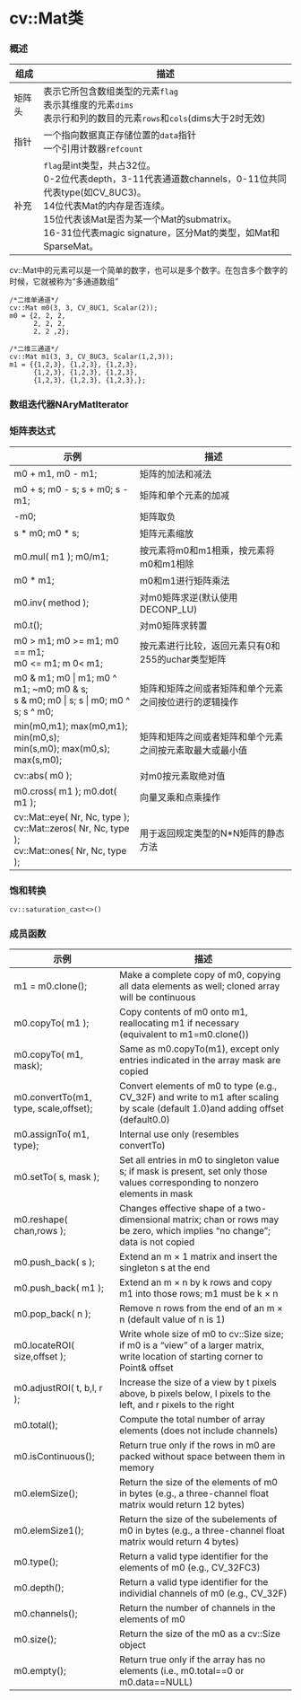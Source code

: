 # cv::Mat类
### 概述
|组成|描述|
|---|---|
|矩阵头|表示它所包含数组类型的元素`flag`<br>表示其维度的元素`dims`<br>表示行和列的数目的元素`rows`和`cols`(dims大于2时无效)
|指针|一个指向数据真正存储位置的`data`指针<br>一个引用计数器`refcount`
|补充|`flag`是int类型，共占32位。<br>0-2位代表depth，3-11代表通道数channels，0-11位共同代表type(如CV_8UC3)。<br>14位代表Mat的内存是否连续。<br>15位代表该Mat是否为某一个Mat的submatrix。<br>16-31位代表magic signature，区分Mat的类型，如Mat和SparseMat。
  
cv::Mat中的元素可以是一个简单的数字，也可以是多个数字。在包含多个数字的时候，它就被称为“多通道数组”
```
/*二维单通道*/
cv::Mat m0(3, 3, CV_8UC1, Scalar(2));
m0 = {2, 2, 2,
      2, 2, 2,
      2, 2 ,2};

/*二维三通道*/
cv::Mat m1(3, 3, CV_8UC3, Scalar(1,2,3));
m1 = {{1,2,3}, {1,2,3}, {1,2,3},
      {1,2,3}, {1,2,3}, {1,2,3},
      {1,2,3}, {1,2,3}, {1,2,3},};
```
### 数组迭代器NAryMatlterator


### 矩阵表达式
|示例|描述|
|----|----|
|m0 + m1, m0 - m1;|矩阵的加法和减法|
|m0 + s; m0 - s; s + m0; s - m1;|矩阵和单个元素的加减|
|-m0;|矩阵取负| 
|s * m0; m0 * s;|矩阵元素缩放|
|m0.mul( m1 ); m0/m1;|按元素将m0和m1相乘，按元素将m0和m1相除|
|m0 * m1;|m0和m1进行矩阵乘法|
|m0.inv( method );|对m0矩阵求逆(默认使用DECONP_LU)|
|m0.t();|对m0矩阵求转置|
|m0 > m1; m0 >= m1; m0 == m1; <br>m0 <= m1; m 0< m1;|按元素进行比较，返回元素只有0和255的uchar类型矩阵|
|m0 & m1; m0 &#124; m1; m0 ^ m1; ~m0; m0 & s;<br>s & m0; m0 &#124; s; s &#124; m0; m0 ^ s; s ^ m0;|矩阵和矩阵之间或者矩阵和单个元素之间按位进行的逻辑操作
|min(m0,m1); max(m0,m1); min(m0,s);<br>min(s,m0); max(m0,s); max(s,m0);|矩阵和矩阵之间或者矩阵和单个元素之间按元素取最大或最小值
|cv::abs( m0 );|对m0按元素取绝对值|
|m0.cross( m1 ); m0.dot( m1 );|向量叉乘和点乘操作|
|cv::Mat::eye( Nr, Nc, type );<br>cv::Mat::zeros( Nr, Nc, type );<br>cv::Mat::ones( Nr, Nc, type );|用于返回规定类型的N*N矩阵的静态方法|
### 饱和转换
`cv::saturation_cast<>()`
### 成员函数
|示例|描述|
|----|----|
|m1 = m0.clone();| Make a complete copy of m0, copying all data elements as well; cloned array will be continuous|
|m0.copyTo( m1 );| Copy contents of m0 onto m1, reallocating m1 if necessary (equivalent to m1=m0.clone())|
|m0.copyTo( m1, mask);|Same as m0.copyTo(m1), except only entries indicated in the array mask are copied|
|m0.convertTo(m1, type, scale,offset);|Convert elements of m0 to type (e.g., CV_32F) and write to m1 after scaling by scale (default 1.0)and adding offset (default0.0)|
|m0.assignTo( m1, type);|Internal use only (resembles convertTo)|
|m0.setTo( s, mask );| Set all entries in m0 to singleton value s; if mask is present, set only those values corresponding to nonzero elements in mask|
|m0.reshape( chan,rows );|Changes effective shape of a two-dimensional matrix; chan or rows may be zero, which implies “no change”; data is not copied|
|m0.push_back( s );| Extend an m × 1 matrix and insert the singleton s at the end|
|m0.push_back( m1 );| Extend an m × n by k rows and copy m1 into those rows; m1 must be k × n|
|m0.pop_back( n );| Remove n rows from the end of an m × n (default value of n is 1)|
|m0.locateROI( size,offset );| Write whole size of m0 to cv::Size size; if m0 is a “view” of a larger matrix, write location of starting corner to Point& offset|
|m0.adjustROI( t, b,l, r );|Increase the size of a view by t pixels above, b pixels below, l pixels to the left, and r pixels to the right|
|m0.total();| Compute the total number of array elements (does not include channels)|
|m0.isContinuous();| Return true only if the rows in m0 are packed without space between them in memory|
|m0.elemSize();| Return the size of the elements of m0 in bytes (e.g., a three-channel float matrix would return 12 bytes)|
|m0.elemSize1();| Return the size of the subelements of m0 in bytes (e.g., a three-channel float matrix would return 4 bytes)|
|m0.type();| Return a valid type identifier for the elements of m0 (e.g., CV_32FC3)|
|m0.depth();| Return a valid type identifier for the individial channels of m0 (e.g., CV_32F)|
|m0.channels();| Return the number of channels in the elements of m0|
|m0.size();| Return the size of the m0 as a cv::Size object|
|m0.empty();| Return true only if the array has no elements (i.e., m0.total==0 or m0.data==NULL)|

